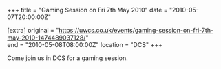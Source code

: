 +++
title = "Gaming Session on Fri 7th May 2010"
date = "2010-05-07T20:00:00Z"

[extra]
original = "https://uwcs.co.uk/events/gaming-session-on-fri-7th-may-2010-1474489037128/"    
end = "2010-05-08T08:00:00Z"
location = "DCS"
+++

Come join us in DCS for a gaming session.

